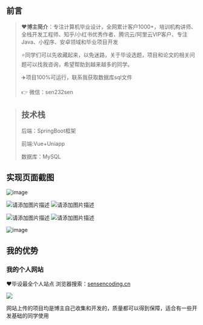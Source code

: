 ## 前言

> :heart:**博主简介**：专注计算机毕业设计，全网累计客户1000+，培训机构讲师、全栈开发工程师、知乎/小红书优秀作者、腾讯云/阿里云VIP客户、专注Java、小程序、安卓领域和毕业项目开发
>
> :star:同学们可以先收藏起来，以免迷路，关于毕设选题，项目和论文的相关问题可以找我咨询，希望帮助到越来越多的同学。
>
> ✈️项目100%可运行，联系我获取数据库sql文件
>
> 👉 微信：sen232sen

> ## 技术栈
>
> 后端：SpringBoot框架
>
> 前端:Vue+Uniapp
>
> 数据库：MySQL

## 实现页面截图 

![image](https://github.com/user-attachments/assets/76b959f1-f542-400e-914e-9e71dcb900c4)

![请添加图片描述](https://i-blog.csdnimg.cn/direct/3c2ce20a034c47b0afe86d98e59ff2d4.png)
![请添加图片描述](https://i-blog.csdnimg.cn/direct/5e97fdaf575a4478b86b2b74e0089142.png)

![请添加图片描述](https://i-blog.csdnimg.cn/direct/d38297fb5dcd45b29bc2955a80b4ca75.png)
![请添加图片描述](https://i-blog.csdnimg.cn/direct/1c786c1481674c96b0490787a9bc1589.png)

![image](https://github.com/user-attachments/assets/5285384b-b26a-477f-92af-b2b31a6cc393)


## 我的优势

### 我的个人网站

<font>:heart:毕设最全个人站点 浏览器搜索：[sensencoding.cn](https://sensencoding.cn)</font>

![](https://i-blog.csdnimg.cn/direct/48ba28b8ff39498ca7b4a62b116ca3d5.jpeg)

网站上传的项目均是博主自己收集和开发的，质量都可以得到保障，适合有一些开发基础的同学使用



